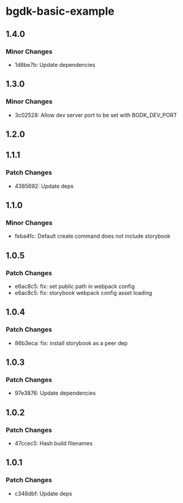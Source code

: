 # bgdk-basic-example

## 1.4.0

### Minor Changes

- 1d8be7b: Update dependencies

## 1.3.0

### Minor Changes

- 3c02528: Allow dev server port to be set with BGDK_DEV_PORT

## 1.2.0

## 1.1.1

### Patch Changes

- 4385692: Update deps

## 1.1.0

### Minor Changes

- feba4fc: Default create command does not include storybook

## 1.0.5

### Patch Changes

- e6ac8c5: fix: set public path in webpack config
- e6ac8c5: fix: storybook webpack config asset loading

## 1.0.4

### Patch Changes

- 86b3eca: fix: install storybook as a peer dep

## 1.0.3

### Patch Changes

- 97e3876: Update dependencies

## 1.0.2

### Patch Changes

- 47ccec5: Hash build filenames

## 1.0.1

### Patch Changes

- c348dbf: Update deps
